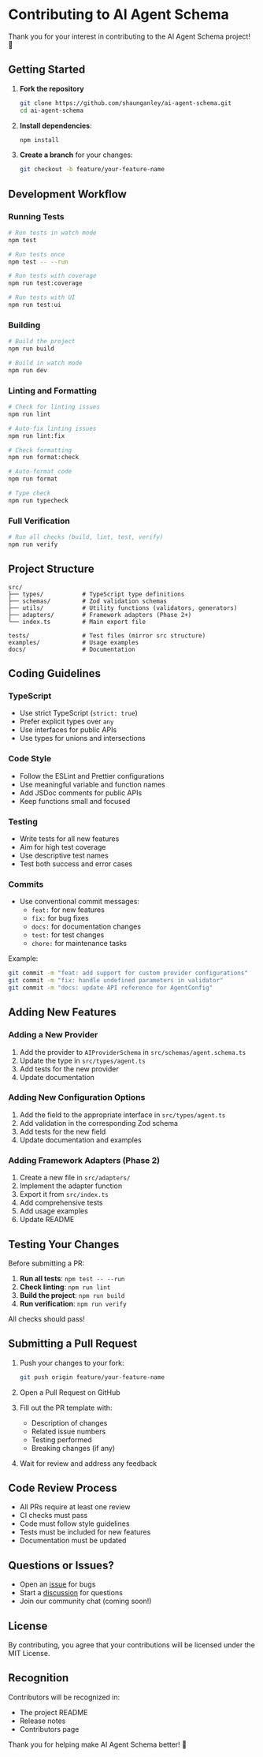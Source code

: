 # Contributing to AI Agent Schema

Thank you for your interest in contributing to the AI Agent Schema project! 🎉

## Getting Started

1. **Fork the repository**

   ```bash
   git clone https://github.com/shaunganley/ai-agent-schema.git
   cd ai-agent-schema
   ```

2. **Install dependencies**:
   ```bash
   npm install
   ```

3. **Create a branch** for your changes:
   ```bash
   git checkout -b feature/your-feature-name
   ```

## Development Workflow

### Running Tests

```bash
# Run tests in watch mode
npm test

# Run tests once
npm test -- --run

# Run tests with coverage
npm run test:coverage

# Run tests with UI
npm run test:ui
```

### Building

```bash
# Build the project
npm run build

# Build in watch mode
npm run dev
```

### Linting and Formatting

```bash
# Check for linting issues
npm run lint

# Auto-fix linting issues
npm run lint:fix

# Check formatting
npm run format:check

# Auto-format code
npm run format

# Type check
npm run typecheck
```

### Full Verification

```bash
# Run all checks (build, lint, test, verify)
npm run verify
```

## Project Structure

```
src/
├── types/           # TypeScript type definitions
├── schemas/         # Zod validation schemas
├── utils/           # Utility functions (validators, generators)
├── adapters/        # Framework adapters (Phase 2+)
└── index.ts         # Main export file

tests/               # Test files (mirror src structure)
examples/            # Usage examples
docs/                # Documentation
```

## Coding Guidelines

### TypeScript

- Use strict TypeScript (`strict: true`)
- Prefer explicit types over `any`
- Use interfaces for public APIs
- Use types for unions and intersections

### Code Style

- Follow the ESLint and Prettier configurations
- Use meaningful variable and function names
- Add JSDoc comments for public APIs
- Keep functions small and focused

### Testing

- Write tests for all new features
- Aim for high test coverage
- Use descriptive test names
- Test both success and error cases

### Commits

- Use conventional commit messages:
  - `feat:` for new features
  - `fix:` for bug fixes
  - `docs:` for documentation changes
  - `test:` for test changes
  - `chore:` for maintenance tasks

Example:
```bash
git commit -m "feat: add support for custom provider configurations"
git commit -m "fix: handle undefined parameters in validator"
git commit -m "docs: update API reference for AgentConfig"
```

## Adding New Features

### Adding a New Provider

1. Add the provider to `AIProviderSchema` in `src/schemas/agent.schema.ts`
2. Update the type in `src/types/agent.ts`
3. Add tests for the new provider
4. Update documentation

### Adding New Configuration Options

1. Add the field to the appropriate interface in `src/types/agent.ts`
2. Add validation in the corresponding Zod schema
3. Add tests for the new field
4. Update documentation and examples

### Adding Framework Adapters (Phase 2)

1. Create a new file in `src/adapters/`
2. Implement the adapter function
3. Export it from `src/index.ts`
4. Add comprehensive tests
5. Add usage examples
6. Update README

## Testing Your Changes

Before submitting a PR:

1. **Run all tests**: `npm test -- --run`
2. **Check linting**: `npm run lint`
3. **Build the project**: `npm run build`
4. **Run verification**: `npm run verify`

All checks should pass!

## Submitting a Pull Request

1. Push your changes to your fork:
   ```bash
   git push origin feature/your-feature-name
   ```

2. Open a Pull Request on GitHub

3. Fill out the PR template with:
   - Description of changes
   - Related issue numbers
   - Testing performed
   - Breaking changes (if any)

4. Wait for review and address any feedback

## Code Review Process

- All PRs require at least one review
- CI checks must pass
- Code must follow style guidelines
- Tests must be included for new features
- Documentation must be updated

## Questions or Issues?

- Open an [issue](https://github.com/shaunganley/ai-agent-schema/issues) for bugs
- Start a [discussion](https://github.com/shaunganley/ai-agent-schema/discussions) for questions
- Join our community chat (coming soon!)

## License

By contributing, you agree that your contributions will be licensed under the MIT License.

## Recognition

Contributors will be recognized in:
- The project README
- Release notes
- Contributors page

Thank you for helping make AI Agent Schema better! 🚀
